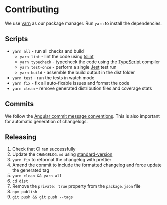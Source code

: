 # Contributing

We use [yarn](https://yarnpkg.org) as our package manager. Run `yarn` to install
the dependencies.

## Scripts

* `yarn all` - run all checks and build
  * `yarn lint` - lint the code using
    [tslint](https://palantir.github.io/tslint/)
  * `yarn typecheck` - typecheck the code using the
    [TypeScript](https://www.typescriptlang.org/) compiler
  * `yarn test-once` - perform a single [Jest](https://facebook.github.io/jest/)
    test run
  * `yarn build` - assemble the build output in the dist folder
* `yarn test` - run the tests in watch mode
* `yarn fix` - fix all auto-fixable issues and format the code
* `yarn clean` - remove generated distribution files and coverage stats

## Commits

We follow the
[Angular commit message conventions](https://github.com/angular/angular/blob/master/CONTRIBUTING.md).
This is also important for automatic generation of changelogs.

## Releasing

1.  Check that CI ran successfully
2.  Update the `CHANGELOG.md` using
    [standard-version](https://github.com/conventional-changelog/standard-version)
3.  `yarn fix` to reformat the changelog with prettier
4.  Amend the commit to include the formatted changelog and force update the generated tag
5.  `yarn clean && yarn all`
6.  `cd dist`
7.  Remove the `private: true` property from the `package.json` file
8.  `npm publish`
9.  `git push && git push --tags`
